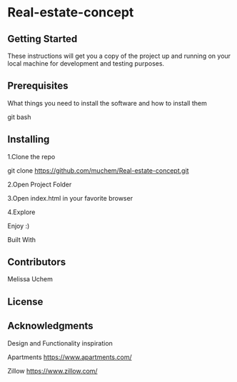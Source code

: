 # Real-estate-concept


## Getting Started
These instructions will get you a copy of the project up and running on your local machine for development and testing purposes.

## Prerequisites
What things you need to install the software and how to install them

git bash

## Installing
 1.Clone the repo
 
 git clone  https://github.com/muchem/Real-estate-concept.git
 
 2.Open Project Folder
 
 3.Open index.html in your favorite browser
 
 4.Explore

Enjoy :)

Built With


## Contributors
 Melissa Uchem

## License


## Acknowledgments
Design and Functionality inspiration

Apartments
https://www.apartments.com/

Zillow
https://www.zillow.com/
